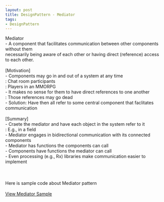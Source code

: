 ```yaml
---
layout: post
title: DesignPattern - Mediator
tags:
- DesignPattern
---
```

Mediator
<br/> - A component that facilitates communication between other components without them
<br/> necessarily being aware of each other or having direct (reference) access to each other.
<br/>
<br/>[Motivation]
<br/> - Components may go in and out of a system at any time
<br/> : Chat room participants
<br/> : Players in an MMORPG
<br/> - It makes no sense for them to have direct references to one another
<br/> : Those references may go dead
<br/> - Solution: Have then all refer to some central component that faclitates communication
<br/>
<br/>[Summary]
<br/> - Craete the mediator and have each object in the system refer to it
<br/> : E.g., in a field
<br/> - Mediator engages in bidirectional communication with its connected components
<br/> - Mediator has functions the components can call
<br/> - Components have functions the mediator can call
<br/> - Even processing (e.g., Rx) libraries make communication easier to implement
<br/><br/>
<br/><br/>Here is sample code about Mediator pattern
<br/><br/><a href="https://github.com/korkooyk/CppStudy/tree/master/DesignPattern/Mediator">View Mediator Sample</a>